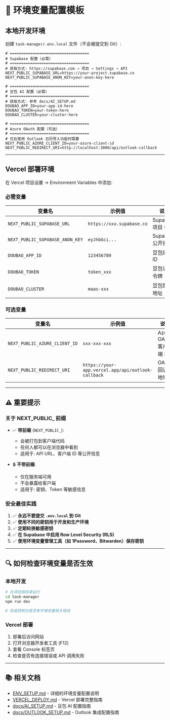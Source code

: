 # 📝 环境变量配置模板

## 本地开发环境

创建 `task-manager/.env.local` 文件（不会被提交到 Git）:

```env
# ===================================
# Supabase 配置（必需）
# ===================================
# 获取方式: https://supabase.com → 项目 → Settings → API
NEXT_PUBLIC_SUPABASE_URL=https://your-project.supabase.co
NEXT_PUBLIC_SUPABASE_ANON_KEY=your-anon-key-here

# ===================================
# 豆包 AI 配置（必需）
# ===================================
# 获取方式: 参考 docs/AI_SETUP.md
DOUBAO_APP_ID=your-app-id-here
DOUBAO_TOKEN=your-token-here
DOUBAO_CLUSTER=your-cluster-here

# ===================================
# Azure OAuth 配置（可选）
# ===================================
# 仅在使用 Outlook 日历导入功能时需要
NEXT_PUBLIC_AZURE_CLIENT_ID=your-azure-client-id
NEXT_PUBLIC_REDIRECT_URI=http://localhost:3000/api/outlook-callback
```

---

## Vercel 部署环境

在 Vercel 项目设置 → Environment Variables 中添加:

### 必需变量

| 变量名 | 示例值 | 说明 |
|--------|--------|------|
| `NEXT_PUBLIC_SUPABASE_URL` | `https://xxx.supabase.co` | Supabase 项目 URL |
| `NEXT_PUBLIC_SUPABASE_ANON_KEY` | `eyJhbGci...` | Supabase 公开密钥 |
| `DOUBAO_APP_ID` | `123456789` | 豆包应用 ID |
| `DOUBAO_TOKEN` | `token_xxx` | 豆包访问令牌 |
| `DOUBAO_CLUSTER` | `maas-xxx` | 豆包集群地址 |

### 可选变量

| 变量名 | 示例值 | 说明 |
|--------|--------|------|
| `NEXT_PUBLIC_AZURE_CLIENT_ID` | `xxx-xxx-xxx` | Azure OAuth 客户端 ID |
| `NEXT_PUBLIC_REDIRECT_URI` | `https://your-app.vercel.app/api/outlook-callback` | OAuth 回调地址 |

---

## ⚠️ 重要提示

### 关于 NEXT_PUBLIC_ 前缀

- ✅ **带前缀** (`NEXT_PUBLIC_`): 
  - 会被打包到客户端代码
  - 任何人都可以在浏览器中看到
  - 适用于: API URL、客户端 ID 等公开信息

- 🔒 **不带前缀**: 
  - 仅在服务端可用
  - 不会暴露给客户端
  - 适用于: 密钥、Token 等敏感信息

### 安全最佳实践

1. ✅ **永远不要提交 `.env.local` 到 Git**
2. ✅ **使用不同的密钥用于开发和生产环境**
3. ✅ **定期轮换敏感密钥**
4. ✅ **在 Supabase 中启用 Row Level Security (RLS)**
5. ✅ **使用环境变量管理工具（如 1Password、Bitwarden）保存密钥**

---

## 🔍 如何检查环境变量是否生效

### 本地开发
```bash
# 在项目根目录运行
cd task-manager
npm run dev

# 检查控制台是否有环境变量相关错误
```

### Vercel 部署
1. 部署后访问网站
2. 打开浏览器开发者工具 (F12)
3. 查看 Console 标签页
4. 检查是否有连接错误或 API 调用失败

---

## 📚 相关文档

- [ENV_SETUP.md](./ENV_SETUP.md) - 详细的环境变量配置说明
- [VERCEL_DEPLOY.md](./VERCEL_DEPLOY.md) - Vercel 部署完整指南
- [docs/AI_SETUP.md](./docs/AI_SETUP.md) - 豆包 AI 配置指南
- [docs/OUTLOOK_SETUP.md](./docs/OUTLOOK_SETUP.md) - Outlook 集成配置指南














